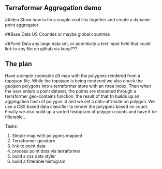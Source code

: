 Terraformer Aggregation demo
--------

##Idea
Show how to tie a couple cool libs together and create a dynamic point aggregator 

##Base Data
US Counties or maybe global countries 

##Point Data 
any large data set, or potentially a text input field that could link to any file on github via koop???

## The plan 

Have a simple zoomable d3 map with the polygons rendered from a topojson file. While the topojson is being rendered we also chuck the geojson polygons into a terraformer store with an rtree index. Then when the user enters a point dataset, the points are streamed through a terraformer geo-contains function. the result of that fn builds up an aggregation hash of polygon id and we set a data-attribute on polygon. We use a CSS based data classifier to render the polygons based on count. Finally we also build up a sorted histogram of polygon counts and have it be filterable...


Tasks: 

1. Simple map with polygons mapped 
2. Terraformer geostore
3. link to point data 
4. process point data via terraformer 
5. build a css data styler 
6. build a filterable histogram


